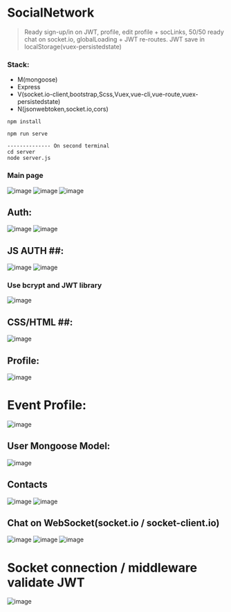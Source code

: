 # SocialNetwork 
  >Ready sign-up/in on JWT, profile, edit profile + socLinks, 50/50 ready chat on socket.io, globalLoading + JWT re-routes.
  JWT save in localStorage(vuex-persistedstate)
  >  
### Stack: ###
- M(mongoose)
- Express
- V(socket.io-client,bootstrap,Scss,Vuex,vue-cli,vue-route,vuex-persistedstate)
- N(jsonwebtoken,socket.io,cors)

```
npm install 

npm run serve

-------------- On second terminal
cd server
node server.js 

```

### Main page 
![image](https://user-images.githubusercontent.com/43111628/119261716-4b485780-bbe1-11eb-9ce6-11002f725dba.png)
![image](https://user-images.githubusercontent.com/43111628/119261794-a11cff80-bbe1-11eb-8475-11b6b55e99f1.png)
![image](https://user-images.githubusercontent.com/43111628/119261797-a5e1b380-bbe1-11eb-857e-9ae1038ab178.png)


## Auth:
![image](https://user-images.githubusercontent.com/43111628/119261815-babe4700-bbe1-11eb-970c-594e410cbd93.png)
![image](https://user-images.githubusercontent.com/43111628/119261821-c1e55500-bbe1-11eb-837a-39b80153a59a.png)

## JS AUTH ##:
![image](https://user-images.githubusercontent.com/43111628/119262215-14734100-bbe3-11eb-9b06-c369183b943e.png)
![image](https://user-images.githubusercontent.com/43111628/119261840-e4776e00-bbe1-11eb-844f-43f4708109e7.png)

### Use bcrypt and JWT library ###
![image](https://user-images.githubusercontent.com/43111628/119262214-14734100-bbe3-11eb-9c21-16f4d18e53e6.png)


## CSS/HTML ##:
![image](https://user-images.githubusercontent.com/43111628/119261851-ee00d600-bbe1-11eb-97d5-13fa1f04606d.png)


## Profile:
![image](https://user-images.githubusercontent.com/43111628/119261945-2d2f2700-bbe2-11eb-9e76-ee0ebcec377a.png)
# Event Profile:
![image](https://user-images.githubusercontent.com/43111628/119262000-551e8a80-bbe2-11eb-92e4-3b81d221e743.png)

## User Mongoose Model:
![image](https://user-images.githubusercontent.com/43111628/119262269-471d3980-bbe3-11eb-9f22-08961ce4e450.png)


## Contacts ##
![image](https://user-images.githubusercontent.com/43111628/119262014-5e0f5c00-bbe2-11eb-94f9-8274141e348e.png)
![image](https://user-images.githubusercontent.com/43111628/119262098-acbcf600-bbe2-11eb-9253-65abb65c2dc4.png)


## Chat on WebSocket(socket.io / socket-client.io) 
![image](https://user-images.githubusercontent.com/43111628/119262035-741d1c80-bbe2-11eb-9558-d094d56df465.png)
![image](https://user-images.githubusercontent.com/43111628/119262064-93b44500-bbe2-11eb-8158-34f0841c88b2.png)
![image](https://user-images.githubusercontent.com/43111628/119262086-a169ca80-bbe2-11eb-88f7-001a3a78d77d.png)
# Socket connection / middleware validate JWT
![image](https://user-images.githubusercontent.com/43111628/119262141-db3ad100-bbe2-11eb-9bf3-44f3a83adef7.png)




